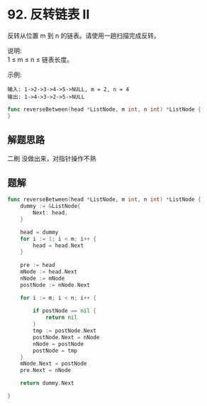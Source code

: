 # 92. 反转链表 II
反转从位置 m 到 n 的链表。请使用一趟扫描完成反转。  

说明:  
1 ≤ m ≤ n ≤ 链表长度。  

示例:  
```
输入: 1->2->3->4->5->NULL, m = 2, n = 4
输出: 1->4->3->2->5->NULL
```

```go
func reverseBetween(head *ListNode, m int, n int) *ListNode {
}
```

## 解题思路
二刷 没做出来，对指针操作不熟

## 题解

```go
func reverseBetween(head *ListNode, m int, n int) *ListNode {
    dummy := &ListNode{
        Next: head,
    }

    head = dummy
    for i := 1; i < m; i++ {
        head = head.Next
    }
    
    pre := head
    mNode := head.Next
    nNode := mNode
    postNode := nNode.Next

    for i := m; i < n; i++ {
        
        if postNode == nil {
            return nil
        }
        tmp := postNode.Next
        postNode.Next = nNode
        nNode = postNode
        postNode = tmp
    }
    mNode.Next = postNode
    pre.Next = nNode

    return dummy.Next

}
```
